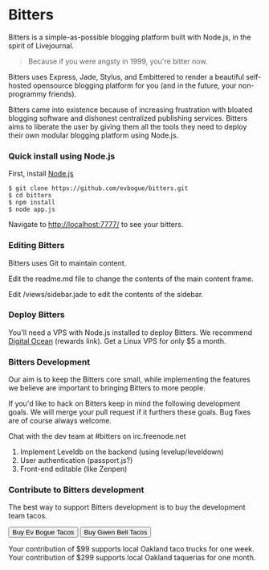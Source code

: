 Bitters
=======

Bitters is a simple-as-possible blogging platform built with Node.js, in the spirit of Livejournal.

> Because if you were angsty in 1999, you're bitter now.

Bitters uses Express, Jade, Stylus, and Embittered to render a beautiful self-hosted opensource blogging platform for you (and in the future, your non-programmy friends).

Bitters came into existence because of increasing frustration with bloated blogging software and dishonest centralized publishing services. Bitters aims to liberate the user by giving them all the tools they need to deploy their own modular blogging platform using Node.js.

### Quick install using Node.js

First, install [Node.js](http://nodejs.org/)

	$ git clone https://github.com/evbogue/bitters.git
	$ cd bitters
	$ npm install
	$ node app.js

Navigate to [http://localhost:7777/](http://localhost:7777/) to see your bitters.

### Editing Bitters

Bitters uses Git to maintain content.

Edit the readme.md file to change the contents of the main content frame. 

Edit /views/sidebar.jade to edit the contents of the sidebar.

### Deploy Bitters

You'll need a VPS with Node.js installed to deploy Bitters. We recommend [Digital Ocean](https://www.digitalocean.com/?refcode=26d8ed49730d) (rewards link). Get a Linux VPS for only $5 a month.

### Bitters Development

Our aim is to keep the Bitters core small, while implementing the features we believe are important to bringing Bitters to more people.

If you'd like to hack on Bitters keep in mind the following development goals. We will merge your pull request if it furthers these goals. Bug fixes are of course always welcome.

Chat with the dev team at #bitters on irc.freenode.net

1. Implement Leveldb on the backend (using levelup/leveldown)
2. User authentication (passport.js?)
3. Front-end editable (like Zenpen)

### Contribute to Bitters development

The best way to support Bitters development is to buy the development team tacos.

<button>Buy Ev Bogue Tacos</button>
<button>Buy Gwen Bell Tacos</button> 

Your contribution of $99 supports local Oakland taco trucks for one week.
Your contribution of $299 supports local Oakland taquerias for one month.
